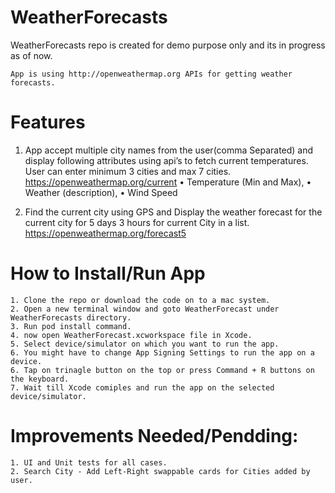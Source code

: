 # WeatherForecasts
WeatherForecasts repo is created for demo purpose only and its in progress as of now.

	App is using http://openweathermap.org APIs for getting weather forecasts.

# Features 
1. App accept multiple city names from the user(comma Separated) and display following attributes using api’s to fetch current temperatures. 
   User can enter minimum 3 cities and max 7 cities. https://openweathermap.org/current
	•	Temperature (Min and Max), 
	•	Weather (description), 
	•	Wind Speed  

2. Find the current city using GPS and Display the weather forecast for the current city for 5 days 3 hours for current City in a list.
https://openweathermap.org/forecast5 

# How to Install/Run App
	1. Clone the repo or download the code on to a mac system.
	2. Open a new terminal window and goto WeatherForecast under WeatherForecasts directory.
	3. Run pod install command.
	4. now open WeatherForecast.xcworkspace file in Xcode.
	5. Select device/simulator on which you want to run the app.
	6. You might have to change App Signing Settings to run the app on a device.
	6. Tap on trinagle button on the top or press Command + R buttons on the keyboard.
	7. Wait till Xcode comiples and run the app on the selected device/simulator.


# Improvements Needed/Pendding:
	1. UI and Unit tests for all cases.
	2. Search City - Add Left-Right swappable cards for Cities added by user.
